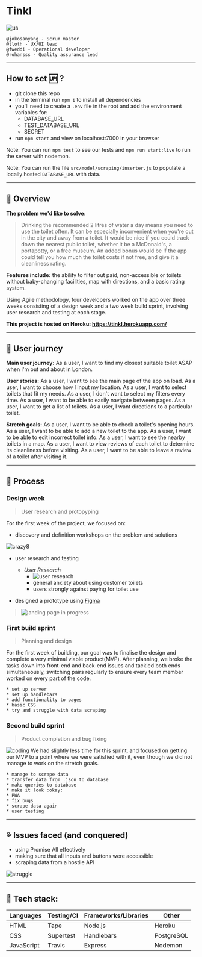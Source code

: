 # Tinkl 

![us](https://media.giphy.com/media/eXTue7sCt6ZvG/giphy.gif) 
```Created with love and affection by 
@jokosanyang - Scrum master 
@tloth - UX/UI lead 
@fweddi - Operational developer 
@rohansss - Quality assurance lead
```

---

## How to set :up: ?
- git clone this repo
- in the terminal run `npm i` to install all dependencies 
- you'll need to create a `.env` file in the root and add the environment variables for:
    - DATABASE_URL
    - TEST_DATABASE_URL
    - SECRET
- run `npm start` and view on localhost:7000 in your browser

Note: You can run `npm test` to see our tests and `npm run start:live` to run the server with nodemon.

Note: You can run the file `src/model/scraping/inserter.js` to populate a locally hosted `DATABASE_URL` with data.

---
 
## :bee: Overview
**The problem we'd like to solve:**
> Drinking the recommended 2 litres of water a day means you need to use the toilet often.
> It can be especially inconvenient when you're out in the city and away from a toilet.
> It would be nice if you could track down the nearest public toilet, whether it be a McDonald's, a portapotty, or a free museum.
> An added bonus would be if the app could tell you how much the toilet costs if not free, and give it a cleanliness rating.

**Features include:**
the ability to filter out paid, non-accessible or toilets without baby-changing facilities, map with directions, and a basic rating system.  

Using Agile methodology, four developers worked on the app over three weeks consisting of a design week and a two week build sprint, involving user research and testing at each stage.  

**This project is hosted on Heroku: https://tinkl.herokuapp.com/**

---

## :tractor: User journey 
**Main user journey:**
As a user, I want to find my closest suitable toilet ASAP when I'm out and about in London.

**User stories:**
As a user, I want to see the main page of the app on load.
As a user, I want to choose how I input my location. 
As a user, I want to select toilets that fit my needs. 
As a user, I don't want to select my filters every time. 
As a user, I want to be able to easily navigate between pages. 
As a user, I want to get a list of toilets. 
As a user, I want directions to a particular toilet. 

<!-- ![what are we doing?](https://media.giphy.com/media/40kBbVUHFSEdW/giphy.gif)
 -->
**Stretch goals:**
As a user, I want to be able to check a toilet's opening hours.
As a user, I want to be able to add a new toilet to the app. 
As a user, I want to be able to edit incorrect toilet info.
As a user, I want to see the nearby toilets in a map.
As a user, I want to view reviews of each toilet to determine its cleanliness before visiting.
As a user, I want to be able to leave a review of a toilet after visiting it.

---

## :bookmark_tabs: Process

### Design week
> User research and protopyping

For the first week of the project, we focused on:
- discovery and definition workshops on the problem and solutions

![crazy8](https://i.imgur.com/hrCEuVN.png)

- user research and testing
    * _User Research_
        * ![user research](https://user-images.githubusercontent.com/43584074/57293671-4b8a5e80-70bd-11e9-998d-50a2f52027a1.jpg)
        * general anxiety about using customer toilets
        * users strongly against paying for toilet use

- designed a prototype using [Figma](https://www.figma.com/file/g0zKvTS7JiJsIpoVybjDsPbv/Tinkl?node-id=0%3A1)
> ![landing page in progress](https://media.giphy.com/media/KFn4Ue0hLRgWRjyToJ/giphy.gif)

<!-- ![woo design](https://media.giphy.com/media/hTgmFytUwwHLaMahU1/giphy.gif) -->

### First build sprint 
> Planning and design

For the first week of building, our goal was to finalise the design and complete a very minimal viable product(MVP). After planning, we broke the tasks down into front-end and back-end issues and tackled both ends simultaneously, switching pairs regularly to ensure every team member worked on every part of the code.

    * set up server
    * set up handlebars
    * add functionality to pages
    * basic CSS
    * try and struggle with data scraping


### Second build sprint
> Product completion and bug fixing

![coding](https://media.giphy.com/media/LHZyixOnHwDDy/giphy.gif)
We had slightly less time for this sprint, and focused on getting our MVP to a point where we were satisfied with it, even though we did not manage to work on the stretch goals.

    * manage to scrape data
    * transfer data from .json to database
    * make queries to database
    * make it look :okay:
    * PWA
    * fix bugs
    * scrape data again
    * user testing

---

## :sweat_drops: Issues faced (and conquered)

* using Promise All effectively
* making sure that all inputs and buttons were accessible
* scraping data from a hostile API

![struggle](https://media1.giphy.com/media/8GTukyHZWIyS4/giphy.gif?cid=790b76115ce7e00d3959773267e46473&rid=giphy.gif)

---

## :wrench: Tech stack:

| Languages | Testing/CI | Frameworks/Libraries | Other |
| -------- | -------- | -------- | -------- |
| HTML     | Tape     | Node.js     | Heroku |
| CSS     | Supertest     |  Handlebars    | PostgreSQL |
| JavaScript     |   Travis   | Express     | Nodemon |
